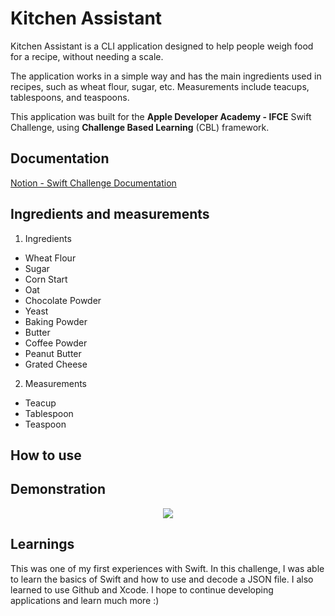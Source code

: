 
# Kitchen Assistant

Kitchen Assistant is a CLI application designed to help people weigh food for a recipe, without needing a scale.

The application works in a simple way and has the main ingredients used in recipes, such as wheat flour, sugar, etc. Measurements include teacups, tablespoons, and teaspoons.

This application was built for the **Apple Developer Academy - IFCE** Swift Challenge, using **Challenge Based Learning** (CBL) framework.

## Documentation

[Notion - Swift Challenge Documentation](https://tricolor-dinner-46b.notion.site/Swift-Challenge-692420eba01b41988356d966aa2e89cc)

## Ingredients and measurements
1. Ingredients
- Wheat Flour
- Sugar
- Corn Start
- Oat
- Chocolate Powder
- Yeast
- Baking Powder
- Butter
- Coffee Powder
- Peanut Butter
- Grated Cheese

2. Measurements
- Teacup
- Tablespoon
- Teaspoon

## How to use

## Demonstration

<p align="center">
  <img src="https://j.gifs.com/PjK8k1.gif" />
</p>

## Learnings

This was one of my first experiences with Swift. In this challenge, I was able to learn the basics of Swift and how to use and decode a JSON file. I also learned to use Github and Xcode. I hope to continue developing applications and learn much more :)
